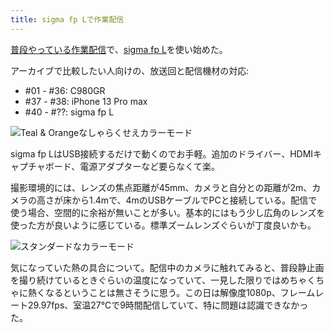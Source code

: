 ```yaml
---
title: sigma fp Lで作業配信
---
```

[普段やっている作業配信](https://www.youtube.com/c/r7kamura)で、[sigma fp L](https://www.amazon.co.jp/dp/B0916G94WV)を使い始めた。

アーカイブで比較したい人向けの、放送回と配信機材の対応:

*   #01 - #36: C980GR
*   #37 - #38: iPhone 13 Pro max
*   #40 - #??: sigma fp L

![](https://lh3.googleusercontent.com/docs/AG8NV2ZbvTN-jVgRPyDxOQlNW19_uW0hTrBU7ZZ3ir88m5kTLoR6sSgugMHg7DjcV2vtw3qayKrgD6Pal5M7P_12djzLfOEHcqUWfe7tMAGnemZNSUUAZrXuGgNsD_4AO_WPAMM1YZHKyUCnIwdJjh0Nb4t82EJ7F-JEtqzytauTAebyzwgWKw7HvA17EgbbPqO_gOkqVrVh125u-Qx8n9wGWeKhEo9GpFgvUczhvM1mxlJta1eRHY427nuTr5BJ6yHKrFaRJKP8oGU2dD-FtksD7hWNu_hTfEdNSY3Q2jfyJi4OJ7NIObZFQlbnt033MbozU0h2LiYV-BrPbMbldyXZnvtjJ4mR3tAJilkbiLmXm6BOmhNeFG83kMGu7DyB5ooI9ufOhhvemF8JdGUJIi9CrjSZtFJRGNJHuqnvs9tmjRakZg-K3EJtj6QqoZDgetz9cqFf7MTv89sQCJKSk4Ve1RK8SWUB5z-FHltyimhOXk17e0xj1tR-TMRm7bFry-wm189Bf3WQ-QMYPR2iMnjSIJ9OgwKebisSHjfzrciP2MpftZRdFzAwuDyXC-Jq_VAhIIAK70SO9nvCyfkkkISsJjv0ziINyem8PB2ay7KkdzR0vtJdw_BuuKk18lVoj5pd8tOmXpAtGlBBq5EvOFwi_He6uVFBspfYYlE0uj33iKGWld38lqGNtPv4KuUcQvIaqUfI-C3CN0VMicxcI52ene0n-JWJJuYazhy0P1CTm7l2oXIysQ8NFCt1wxNtVoKDT0WQ3-tcPfvSrDrvb_1J5HPhs0qQSdZFA7vNA0nU2QGlqSSO2OB7isTqeGvuuTQmB0FV6CraN9zFYKjJ-vDB79pFaqRQTEUIyJG1nyxp31VgXPLIBTixWRACKGktc59gqHBsarSr-fPtAFjTsg8xUv2uyvZRbdigavrObotXjtfj1sTE2GazFnILkoZn3_1GfQCefyY5voR_cNpHbNuVxKQOgk5pGqxLj6jaH1cnFrH12uvcnQbmXSuffV0sRhSC7pcefogbejsraN_IdYxWdrXoJs8EWQb7VmcpXVIIJ4v5SUjfK51dvpLaxN42DU8vV-F-7c0OnLpZQ56WXZgKl76-YQHfPvpyHm7iKjTtyRQy4GlwxbGS00hO3IGpZcADFrsxDXf7hJFp-TsIGRRoQnBJIrmNs9hMmsjW_lUNKy6fUvWQ3_QU4KVzi1OiUMiTVe_P_OqurmN1a2bqGKR5B4WkQTkPdjLCz2Dl5pHDt7XucWLC "Teal & Orangeなしゃらくせえカラーモード")

sigma fp LはUSB接続するだけで動くのでお手軽。追加のドライバー、HDMIキャプチャボード、電源アダプターなど要らなくて楽。

撮影環境的には、レンズの焦点距離が45mm、カメラと自分との距離が2m、カメラの高さが床から1.4mで、4mのUSBケーブルでPCと接続している。配信で使う場合、空間的に余裕が無いことが多い。基本的にはもう少し広角のレンズを使った方が良いように感じている。標準ズームレンズぐらいが丁度良いかも。

![](https://lh3.googleusercontent.com/docs/AG8NV2ZrAtHf0vsFSk_EXMbMT2R95Fcv96HuT-RC_i3YgpJMUimMaFkGkSNqD2Slr2QVPj19NZD4qaP8v0jmYmqJgU6j3_rOKhV99FCwpR2zxAaEO98izqnZ3H3lZ3Wont5XnO1oNtypgwhihQn--xx4kANdlSVO_iNfVYfuzaH3tt72cSi5OhcQMveRt-wkEicvNom8tXcbrk7OzePb4kjr0fEMW4TUCUbbffjb0NNSZMlCNiFT1H6gcWd2HDSejqxxNIc6yTl8Pi_6twFqVLe5wsEq4F1L1KWiuH4DdenJsk5wNui-5e0CgCgLI9InGkG-I26PxUnWo_8r2H43Jfvb2f2EhjZx5Kx0yQzqiAN58ytB4KsQlyxJUD_DcAdTHpx4vHxL6NHssXdimgFL0tSlZri9bHgd8LNhY2_ygCuKVKwMu6XnIw-Bho6X3Wdkp_zFhBIJ4JEd3JX2CIoxYVT-xo9_w8PModaPCBLtRYy8qA_Qu76MK9yI987X_nSyijxwqF38a1phes1uTTIXcW5bnD5mnTBBf6HXZp0lQSGYnlDc_1dr0yRYatnhJgPFlfvPj7hpGT0P7YlaOXVA500ugjMR6aQvsvE2MkzlhkCEXmLjhmRsjNenQqeO9GzjLFcylgEdAC4KemIrEVInvmUwjvdCMZHga8dwQf2wYSszrtNGF7XfQIeCjMt7hrgy8Q4JFArbdI_-uewR3_e0dPMvI4JELI9KG7fDWqpTafGJ0Fx3iwTELn4EbpGVN_R4NzzhJKEK5gB6OK3IO9n6vJwcoKUb1gJTktv8e9qJCvllhJdaSJx-wX24npeIv2W8ZhBi7sXqm-QYpTzofc7n1Y81ADdS2FGZUvqd3Oi5JgYh8hq_B3MIhTce1Ns_CRO_WQi-uRFEwtjsek1kVAHbNdgOfmLZLeNWhvbxRBjAdxcHwI4XfqjY5mixInF3qpVsdderS3r6ncep1QUDEIdyq9WYf56L8d9KMg10MxadAbT3Vk0c5EdBGxAirqdEqgi35V-paSNMyIIBrbt0he_cK826mCYWlCXUB8xgFO9HKxMY554GN0IR4STfvvkDqcvV2tojo-C4YggxBbPtS8im-Jqu_KP-HHByOvHxXE4fBH3yQNHbNZCeVYBndvx43Uz-FYc9sela5uug_lnlewOPhwXvkyBNNqxzN6Ivy4Gl_qqSRqqV2JPYWUJAa9Y0LZj_DQ-8p1rsmtG4obrCPsgfsBM4VYjLrHTJm6beL0LHlDvcjHXFQgEH "スタンダードなカラーモード")

気になっていた熱の具合について。配信中のカメラに触れてみると、普段静止画を撮り続けているときぐらいの温度になっていて、一見した限りではめちゃくちゃに熱くなるということは無さそうに思う。この日は解像度1080p、フレームレート29.97fps、室温27℃で9時間配信していて、特に問題は認識できなかった。

